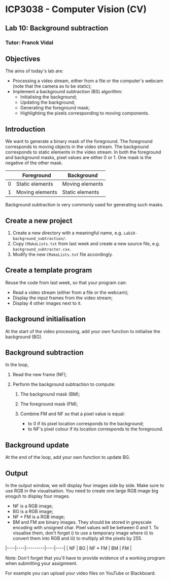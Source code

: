 # ICP3038 - Computer Vision (CV)
## Lab 10: Background subtraction
### Tutor: Franck Vidal

## Objectives

The aims of today's lab are:

- Processing a video stream, either from a file or the computer's webcam (note that the camera as to be static);
- Implement a background subtraction (BS) algorithm:
    - Initialising the background;
    - Updating the background;
    - Generating the foreground mask;
    - Highlighting the pixels corresponding to moving components.

## Introduction
We want to generate a binary mask of the foreground.
The foreground corresponds to moving objects in the video stream.
The background corresponds to static elements in the video stream.
In both the foreground and background masks, pixel values are either 0 or 1. One mask is the negative of the other mask.

|   | Foreground      | Background      |
|---|-----------------|-----------------|
| 0 | Static elements | Moving elements |
| 1 | Moving elements | Static elements |

Background subtraction is very commonly used for generating such masks.

## Create a new project

1. Create a new directory with a meaningful name, e.g. `Lab10-background_subtraction/`.
2. Copy `CMakeLists.txt` from last week and create a new source file, e.g. `background_subtractor.cxx`.
3. Modify the new `CMakeLists.txt` file accordingly.

## Create a template program

Reuse the code from last week, so that your program can:

- Read a video stream (either from a file or the webcam);
- Display the input frames from the video stream;
- Display 4 other images next to it.

## Background initialisation

At the start of the video processing, add your own function to initialise the background (BG).

## Background subtraction

In the loop,

1. Read the new frame (NF);
2. Perform the background subtraction to compute:

    1. The background mask (BM);
    2. The foreground mask (FM);
    3. Combine FM and NF so that a pixel value is equal:

        - to 0 if its pixel location corresponds to the background;
        - to NF's pixel colour if its location corresponds to the foreground.

## Background update

At the end of the loop, add your own function to update BG.

## Output

In the output window, we will display four images side by side. Make sure to use RGB in the visualisation. You need to create one large RGB image big enoguh to display four images.

- NF is a RGB image;
- BG is a RGB image;
- NF * FM is a RGB image;
- BM and FM are binary images. They should be stored in greyscale encoding with unsigned char. Pixel values will be between 0 and 1. To visualise them, don't forget i) to use a temporary image where ii)  to convert them into RGB and iii) to multiply all the pixels by 255.

|----|----|---------|----|----|
| NF | BG | NF * FM | BM | FM |


Note: Don't forget that you'll have to provide evidence of a working program when submitting your assignment.
<!--For example, Fig.~\ref{fig:screenshot2} shows my fish tank. -->For example you can upload your video files on YouTube or Blackboard<!--, see [https://www.youtube.com/watch?v=RbH2bdrNGbc](https://www.youtube.com/watch?v=RbH2bdrNGbc)-->.
